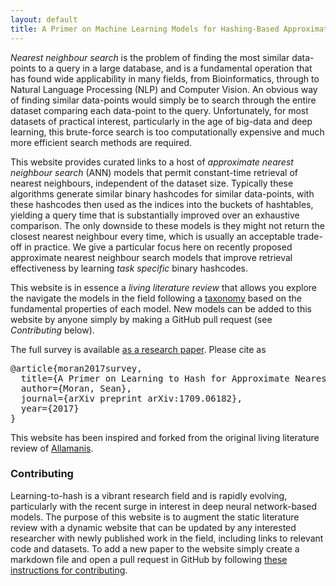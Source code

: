```yaml
---
layout: default
title: A Primer on Machine Learning Models for Hashing-Based Approximate Nearest Neighbour Search
---
```


*Nearest neighbour search* is the problem of finding the most similar data-points to a query in a large database, and is a fundamental operation that has found wide applicability in many fields, from Bioinformatics, through to Natural Language Processing (NLP) and Computer Vision. An obvious way of finding similar data-points would simply be to search through the entire dataset comparing each data-point to the query. Unfortunately, for most datasets of practical interest, particularly in the age of big-data and deep learning, this brute-force search is too computationally expensive and much more efficient search methods are required.

This website provides curated links to a host of *approximate nearest neighbour search* (ANN) models that permit constant-time retrieval of nearest neighbours, independent of the dataset size. Typically these algorithms generate similar binary hashcodes for similar data-points, with these hashcodes then used as the indices into the buckets of hashtables, yielding a query time that is substantially improved over an exhaustive comparison. The only downside to these models is they might not return the closest nearest neighbour every time, which is usually an acceptable trade-off in practice. We give a particular focus here on recently proposed approximate nearest neighbour search models that improve retrieval effectiveness by learning *task specific* binary hashcodes.

This website is in essence a *living literature review* that allows you explore the navigate the models in the field following a [taxonomy](\taxnomomy) based on the fundamental properties of each model. New models can be added to this website by anyone simply by making a GitHub pull request (see *Contributing* below).

The full survey is available [as a research paper](https//).
Please cite as
<pre>
@article{moran2017survey,
  title={A Primer on Learning to Hash for Approximate Nearest Neighbour Search},
  author={Moran, Sean},
  journal={arXiv preprint arXiv:1709.06182},
  year={2017}
}
</pre>


This website has been inspired and forked from the original living literature review of [Allamanis](https://ml4code.github.io).

### Contributing

Learning-to-hash is a vibrant research field and is rapidly evolving, particularly with the recent surge in interest in deep neural network-based models. The purpose of this website is to augment the static literature review with a dynamic website that can be updated by any interested researcher with newly published work in the field, including links to relevant code and datasets. To add a new paper to the website simply create a markdown file and open a pull request in GitHub by following [these instructions for contributing](contributing.html).
